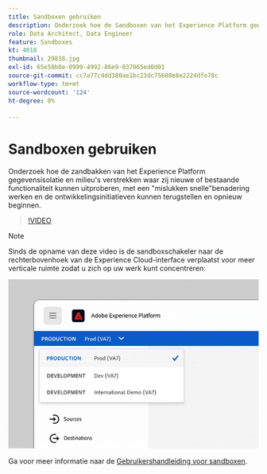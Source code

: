 ```yaml
---
title: Sandboxen gebruiken
description: Onderzoek hoe de Sandboxen van het Experience Platform gegevensisolatie en milieu's verstrekken waar zij nieuwe of bestaande functionaliteit kunnen uitproberen, met een "mislukken snelle"benadering werken en de ontwikkelingsinitiatieven kunnen terugstellen en opnieuw beginnen.
role: Data Architect, Data Engineer
feature: Sandboxes
kt: 4018
thumbnail: 29838.jpg
exl-id: 65e50b0e-0999-4992-86e9-037065ed0d01
source-git-commit: cc7a77c4dd380ae1bc23dc75608e8e2224dfe78c
workflow-type: tm+mt
source-wordcount: '124'
ht-degree: 0%

---
```


# Sandboxen gebruiken

Onderzoek hoe de zandbakken van het Experience Platform gegevensisolatie en milieu&#39;s verstrekken waar zij nieuwe of bestaande functionaliteit kunnen uitproberen, met een &quot;mislukken snelle&quot;benadering werken en de ontwikkelingsinitiatieven kunnen terugstellen en opnieuw beginnen.

>[!VIDEO](https://video.tv.adobe.com/v/29838/?quality=12&learn=on)

>[!NOTE]
>
>Sinds de opname van deze video is de sandboxschakeler naar de rechterbovenhoek van de Experience Cloud-interface verplaatst voor meer verticale ruimte zodat u zich op uw werk kunt concentreren:
>
> ![Verplaatsing van sandbox-switch](../assets/sandbox-switcher.gif)

Ga voor meer informatie naar de [Gebruikershandleiding voor sandboxen](https://experienceleague.adobe.com/docs/experience-platform/sandbox/home.html).

